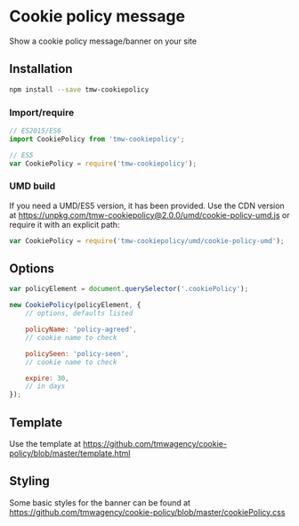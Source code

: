 # Cookie policy message

Show a cookie policy message/banner on your site

## Installation

```sh
npm install --save tmw-cookiepolicy
```

### Import/require
```js
// ES2015/ES6
import CookiePolicy from 'tmw-cookiepolicy';

// ES5
var CookiePolicy = require('tmw-cookiepolicy');
```

### UMD build
If you need a UMD/ES5 version, it has been provided. Use the CDN version at https://unpkg.com/tmw-cookiepolicy@2.0.0/umd/cookie-policy-umd.js or require it with an explicit path:

```js
var CookiePolicy = require('tmw-cookiepolicy/umd/cookie-policy-umd');
```

## Options

```js
var policyElement = document.querySelector('.cookiePolicy');

new CookiePolicy(policyElement, {
	// options, defaults listed

	policyName: 'policy-agreed',
	// cookie name to check

	policySeen: 'policy-seen',
	// cookie name to check

	expire: 30,
	// in days
});
```

## Template
Use the template at https://github.com/tmwagency/cookie-policy/blob/master/template.html

## Styling
Some basic styles for the banner can be found at https://github.com/tmwagency/cookie-policy/blob/master/cookiePolicy.css